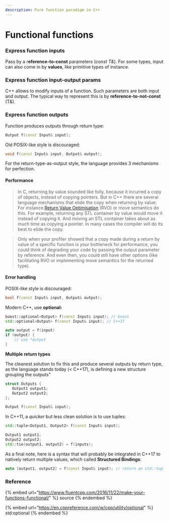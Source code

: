 ```yaml
---
description: Pure function paradigm in C++
---
```


# Functional functions

### Express function inputs

Pass by a r**eference-to-const** parameters (_const T&_). For some types, input can also come in by **values**, like primitive types of instance.

### Express function input-output params

C++ allows to modify inputs of a function. Such parameters are both input and output. The typical way to represent this is by **reference-to-not-const** (T&).

### Express function outputs

Function produces outputs through return type:

```cpp
Output f(const Input& input);
```

Old POSIX-like style is discouraged:

```cpp
void f(const Input& input, Output& output);
```

For the return-type-as-output style, the language provides 3 mechanisms for perfection.

#### Performance

> In C, returning by value sounded like folly, because it incurred a copy of objects, instead of copying pointers. But in C++ there are several language mechanisms that elide the copy when returning by value. For instance [Return Value Optimisation](https://www.fluentcpp.com/2016/11/28/return-value-optimizations/) (RVO) or move semantics do this. For example, returning any STL container by value would move it instead of copying it. And moving an STL container takes about as much time as copying a pointer. In many cases the compiler will do its best to elide the copy.

> Only when your profiler showed that a copy made during a return by value of a specific function is your bottleneck for performance, you could think of degrading your code by passing the output parameter by reference. And even then, you could still have other options (like facilitating RVO or implementing move semantics for the returned type).

#### Error handling

POSIX-like style is discouraged:

```cpp
bool f(const Input& input, Output& output);
```

Modern C++, use **optional:**

```cpp
boost::optional<Output> f(const Input& input); // boost
std::optional<Output> f(const Input& input); // C++17

auto output = f(input)
if (output) {
    // use *output 
}
```

**Multiple return types**

The cleanest solution to fix this and produce several outputs by return type, as the language stands today (< C++17), is defining a new structure grouping the outputs"

```cpp
struct Outputs {
   Output1 output1;
   Output2 output2;
};

Output f(const Input& input);
```

In C++11, a _quicker_ but less clean solution is to use tuples:

```cpp
std::tuple<Output1, Output2> f(const Input& input);

Output1 output1;
Output2 output2;
std::tie(output1, output2) = f(inputs);
```

As a final note, here is a syntax that will probably be integrated in C++17 to natively return multiple values, which called **Structured Bindings**:

```cpp
auto [output1, output2] = f(const Input& input); // return an std::tuple 
```

### Reference

{% embed url="https://www.fluentcpp.com/2016/11/22/make-your-functions-functional/" %}
source
{% endembed %}

{% embed url="https://en.cppreference.com/w/cpp/utility/optional" %}
std:optional
{% endembed %}
